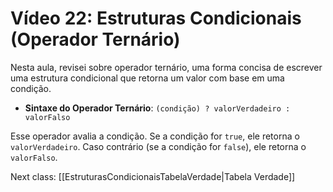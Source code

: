 # Vídeo 22: Estruturas Condicionais (Operador Ternário)

Nesta aula, revisei sobre operador ternário, uma forma concisa de escrever uma estrutura condicional que retorna um valor com base em uma condição.

* **Sintaxe do Operador Ternário**: `(condição) ? valorVerdadeiro : valorFalso`

Esse operador avalia a condição. Se a condição for `true`, ele retorna o `valorVerdadeiro`. Caso contrário (se a condição for `false`), ele retorna o `valorFalso`.

Next class: [[EstruturasCondicionaisTabelaVerdade|Tabela Verdade]]